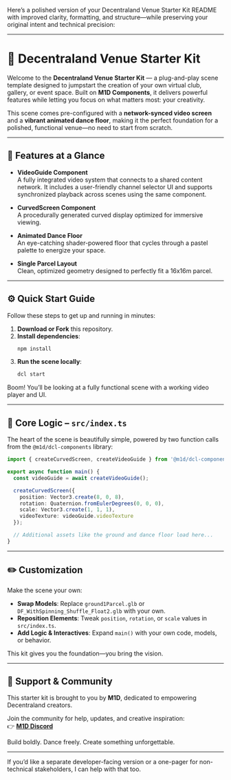 Here’s a polished version of your Decentraland Venue Starter Kit README with improved clarity, formatting, and structure—while preserving your original intent and technical precision:

---

# 🎉 Decentraland Venue Starter Kit

Welcome to the **Decentraland Venue Starter Kit** — a plug-and-play scene template designed to jumpstart the creation of your own virtual club, gallery, or event space. Built on **M1D Components**, it delivers powerful features while letting you focus on what matters most: your creativity.

This scene comes pre-configured with a **network-synced video screen** and a **vibrant animated dance floor**, making it the perfect foundation for a polished, functional venue—no need to start from scratch.

---

## 🧩 Features at a Glance

- **VideoGuide Component**  
  A fully integrated video system that connects to a shared content network. It includes a user-friendly channel selector UI and supports synchronized playback across scenes using the same component.

- **CurvedScreen Component**  
  A procedurally generated curved display optimized for immersive viewing.

- **Animated Dance Floor**  
  An eye-catching shader-powered floor that cycles through a pastel palette to energize your space.

- **Single Parcel Layout**  
  Clean, optimized geometry designed to perfectly fit a 16x16m parcel.

---

## ⚙️ Quick Start Guide

Follow these steps to get up and running in minutes:

1. **Download or Fork** this repository.  
2. **Install dependencies**:
   ```bash
   npm install
   ```
3. **Run the scene locally**:
   ```bash
   dcl start
   ```

Boom! You’ll be looking at a fully functional scene with a working video player and UI.

---

## 🧠 Core Logic – `src/index.ts`

The heart of the scene is beautifully simple, powered by two function calls from the `@m1d/dcl-components` library:

```ts
import { createCurvedScreen, createVideoGuide } from '@m1d/dcl-components';

export async function main() {
  const videoGuide = await createVideoGuide();

  createCurvedScreen({
    position: Vector3.create(8, 0, 8),
    rotation: Quaternion.fromEulerDegrees(0, 0, 0),
    scale: Vector3.create(1, 1, 1),
    videoTexture: videoGuide.videoTexture
  });

  // Additional assets like the ground and dance floor load here...
}
```

---

## ✏️ Customization

Make the scene your own:

- **Swap Models**: Replace `ground1Parcel.glb` or `DF_WithSpinning_Shuffle_Float2.glb` with your own.
- **Reposition Elements**: Tweak `position`, `rotation`, or `scale` values in `src/index.ts`.
- **Add Logic & Interactives**: Expand `main()` with your own code, models, or behavior.

This kit gives you the foundation—you bring the vision.

---

## 🤝 Support & Community

This starter kit is brought to you by **M1D**, dedicated to empowering Decentraland creators.

Join the community for help, updates, and creative inspiration:  
👉 **[M1D Discord](https://discord.gg/FnVxT8cVd2)**

Build boldly. Dance freely. Create something unforgettable.  

---

If you’d like a separate developer-facing version or a one-pager for non-technical stakeholders, I can help with that too.

